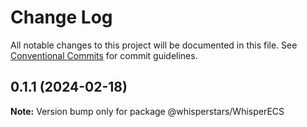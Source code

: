 # Change Log

All notable changes to this project will be documented in this file.
See [Conventional Commits](https://conventionalcommits.org) for commit guidelines.

## 0.1.1 (2024-02-18)

**Note:** Version bump only for package @whisperstars/WhisperECS
